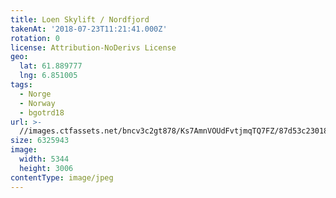 ```yaml
---
title: Loen Skylift / Nordfjord
takenAt: '2018-07-23T11:21:41.000Z'
rotation: 0
license: Attribution-NoDerivs License
geo:
  lat: 61.889777
  lng: 6.851005
tags:
  - Norge
  - Norway
  - bgotrd18
url: >-
  //images.ctfassets.net/bncv3c2gt878/Ks7AmnVOUdFvtjmqTQ7FZ/87d53c23018a76424a365e4b5a14ae3e/loen-skylift--nordfjord_42051145390_o
size: 6325943
image:
  width: 5344
  height: 3006
contentType: image/jpeg
---
```


